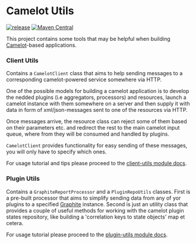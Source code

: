 # Camelot Utils

[![release](http://github-release-version.herokuapp.com/github/camelot-framework/camelot-utils/release.svg?style=flat)](https://github.com/camelot-framework/camelot-utils/releases/latest) [![Maven Central](https://maven-badges.herokuapp.com/maven-central/ru.yandex.qatools.camelot.utils/camelot-utils/badge.svg?style=flat)](https://maven-badges.herokuapp.com/maven-central/ru.yandex.qatools.camelot/camelot-utils)

This project contains some tools that may be helpful when building
[Camelot]-based applications.

### Client Utils

Contains a ```CamelotClient``` class that aims to help sending messages
to a corresponding camelot-powered service somewhere via HTTP.

One of the possible models for building a camelot application 
is to develop the nedded plugins (i.e aggregators, processors) 
and resources, launch a camelot instance with them somewhere 
on a server and then supply it with data in form of xml/json-messages
sent to one of the resources via HTTP.

Once messages arrive, the resource class can reject some of them based
on their parameters etc. and redirect the rest to the main camelot 
input queue, where from they will be consumed and handled by plugins.

```CamelotClient``` provides functionality for easy sending of these messages, 
you will only have to specify which ones.

For usage tutorial and tips please proceed to the [client-utils module docs].

### Plugin Utils

Contains a ```GraphiteReportProcessor``` and a ```PluginRepoUtils``` classes.
First is a pre-built processor that aims to simplify sending data from any
of yor plugins to a specified [Graphite] instance. Second is just an utility
class that provides a couple of useful methods for working with the camelot 
plugin states repository, like building a 'correlation keys to state objects' 
map et cetera.

For usage tutorial please proceed to the [plugin-utils module docs].

[camelot]: https://github.com/camelot-framework/camelot
[graphite]: http://graphite.wikidot.com/
[client-utils module docs]: https://github.com/camelot-framework/camelot-utils/blob/master/client-utils/README.md
[plugin-utils module docs]: https://github.com/camelot-framework/camelot-utils/blob/master/plugin-utils/README.md
